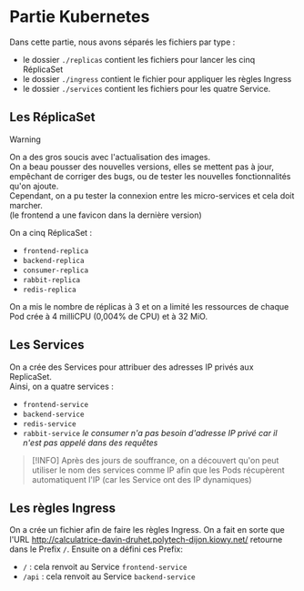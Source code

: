 # Partie Kubernetes

Dans cette partie, nous avons séparés les fichiers par type :
- le dossier `./replicas` contient les fichiers pour lancer les cinq RéplicaSet
- le dossier `./ingress` contient le fichier pour appliquer les règles Ingress
- le dossier `./services` contient les fichiers pour les quatre Service.

## Les RéplicaSet

> [!WARNING]
> On a des gros soucis avec l'actualisation des images.  
> On a beau pousser des nouvelles versions, elles se mettent pas à jour, empêchant de corriger des bugs, ou de tester les nouvelles fonctionnalités qu'on ajoute.  
> Cependant, on a pu tester la connexion entre les micro-services et cela doit marcher.  
> (le frontend a une favicon dans la dernière version)  

On a cinq RéplicaSet :
- `frontend-replica`
- `backend-replica`
- `consumer-replica` 
- `rabbit-replica`
- `redis-replica`

On a mis le nombre de réplicas à 3 et on a limité les ressources de chaque Pod crée à 4 milliCPU (0,004% de CPU) et à 32 MiO.

## Les Services

On a crée des Services pour attribuer des adresses IP privés aux ReplicaSet.  
Ainsi, on a quatre services :
- `frontend-service`
- `backend-service`
- `redis-service`
- `rabbit-service`
_le consumer n'a pas besoin d'adresse IP privé car il n'est pas appelé dans des requêtes_

> [!INFO]
> Après des jours de souffrance, on a découvert qu'on peut utiliser le nom des services comme IP
> afin que les Pods récupèrent automatiquent l'IP (car les Service ont des IP dynamiques)

## Les règles Ingress

On a crée un fichier afin de faire les règles Ingress.
On a fait en sorte que l'URL http://calculatrice-davin-druhet.polytech-dijon.kiowy.net/ retourne dans le Prefix `/`.
Ensuite on a défini ces Prefix: 
- `/` : cela renvoit au Service `frontend-service`
- `/api` : cela renvoit au Service `backend-service`
